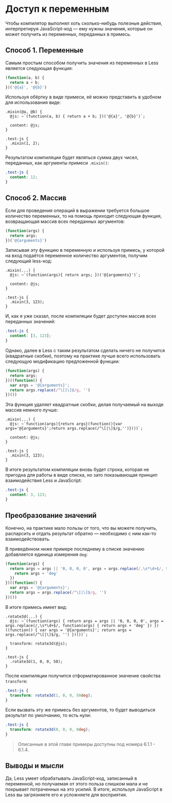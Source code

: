# Доступ к переменным

Чтобы компилятор выполнял хоть сколько-нибудь полезные действия, интерпретируя JavaScript-код — ему нужны значения, которые он может получить из переменных, переданных в примесь.




## Способ 1. Переменные

Самым простым способом получить значения из переменных в Less является следующая функция:

```js
(function(a, b) {
  return a + b;
})('@{a}', '@{b}')
```

Используя обёртку в виде примеси, её можно представить в удобном для использования виде:

```less
.mixin(@a, @b) {
  @js: ~`(function(a, b) { return a + b; })('@{a}', '@{b}')`;

  content: @js;
}

.test-js {
  .mixin(1, 2);
}
```

Результатом компиляции будет являться сумма двух чисел, переданных, как аргументы примеси `.mixin()`:

```css
.test-js {
  content: 12;
}
```




## Способ 2. Массив

Если для проведения операций в выражении требуется большое количество переменных, то на помощь приходит следующая функция, возвращающая массив всех переданных аргументов:

```js
(function(args) {
  return args;
})('@{arguments}')
```

Записывая эту функцию в переменную и используя примесь, у которой на вход подаётся переменное количество аргументов, получим следующий less-код:

```less
.mixin(...) {
  @js: ~`(function(args){ return args; })('@{arguments}')`;

  content: @js;
}

.test-js {
  .mixin(3, 123);
}
```

И, как я уже сказал, после компиляции будет доступен массив всех переданных значений:

```css
.test-js {
  content: [3, 123];
}
```

Однако, далее в Less с таким результатом сделать ничего не получится (квадратные скобки), поэтому на практике лучше всего использовать следующую модификацию предложенной функции:

```js
(function(args) {
  return args;
})((function() {
  var args = '@{arguments}';
  return args.replace(/^\[|\]$/g, '')
})())
```

Эта функция удаляет квадратные скобки, делая получаемый на выходе массив немного лучше:

```less
.mixin(...) {
  @js: ~`function(args){return args}(function(){var args='@{arguments}';return args.replace(/^\[|\]$/g,'')}())`;

  content: @js;
}

.test-js {
  .mixin(3, 123);
}
```

В итоге результатом компиляции вновь будет строка, которая не пригодна для работы в виде списка, но зато показывающая принцип взаимодействия Less и JavaScript:

```css
.test-js {
  content: 3, 123;
}
```




## Преобразование значений

Конечно, на практике мало пользы от того, что вы можете получить, распарсить и отдать результат обратно — необходимо с ним как-то взаимодействовать.

В приведённом ниже примере последнему в списке значению добавляется единица измерения `deg`:

```js
(function(args) {
  return args = args || '0, 0, 0, 0', args = args.replace(/,\s*\d+$/, function(args) {
    return args + 'deg'
  })
})((function() {
  var args = '@{arguments}';
  return args = args.replace(/^\[|\]$/g, '')
})())
```

В итоге примесь имеет вид:

```less
.rotate3d(...) {
  @js: ~`(function(args) { return args = args || '0, 0, 0, 0', args = args.replace(/,\s*\d+$/, function(args) { return args + 'deg' }) })((function() { var args = '@{arguments}'; return args = args.replace(/^\[|\]$/g, '') })())`;

  transform: rotate3d(@js);
}

.test-js {
  .rotate3d(1, 0, 0, 50);
}
```

После компиляции получится отформатированное значение свойства `transform`:

```css
.test-js {
  transform: rotate3d(1, 0, 0, 50deg);
}
```

Если вызвать эту же примесь без аргументов, то будет выводиться результат по умолчанию, то есть нули:

```css
.test-js {
  transform: rotate3d(0, 0, 0, 0deg);
}
```

> Описанные в этой главе примеры доступны под номера 6.1.1 - 6.1.4.




## Выводы и мысли

Да, Less умеет обрабатывать JavaScript-код, записанный в переменной, но получаемая от этого польза слишком мала и не покрывает потраченных на это усилий. В итоге, используя JavaScript в Less вы загрязняете его и усложняете для восприятия.
